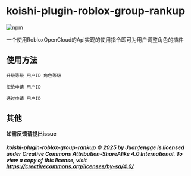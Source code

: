 # koishi-plugin-roblox-group-rankup

[![npm](https://img.shields.io/npm/v/koishi-plugin-roblox-group-rankup?style=flat-square)](https://www.npmjs.com/package/koishi-plugin-roblox-group-rankup)

一个使用RobloxOpenCloud的Api实现的使用指令即可为用户调整角色的插件

## 使用方法

```
升级等级 用户ID 角色等级
```

```
拒绝申请 用户ID
```

```
通过申请 用户ID
```

## 其他

**如需反馈请提出issue**

###### **koishi-plugin-roblox-group-rankup  © 2025 by Juanfengge is licensed under Creative Commons Attribution-ShareAlike 4.0 International. To view a copy of this license, visit https://creativecommons.org/licenses/by-sa/4.0/**

